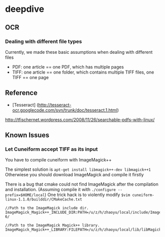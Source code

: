 deepdive
========

OCR
---

### Dealing with different file types
Currently, we made these basic assumptions when dealing with different files

* PDF: one article == one PDF, which has multiple pages
* TIFF: one article == one folder, which contains multiple TIFF files, one TIFF == one page

Reference
---------
* [Tesseract] (http://tesseract-ocr.googlecode.com/svn/trunk/doc/tesseract.1.html)

http://tfischernet.wordpress.com/2008/11/26/searchable-pdfs-with-linux/

Known Issues
------------
### Let Cuneiform accept TIFF as its input
You have to compile cuneiform with ImageMagick++

The simplest solution is `apt-get install libmagick++-dev libmagick++1`
Otherwiese you should download ImageMagick and compile it firstly

There is a bug that cmake could not find ImageMagick after the compilation and
installation. (Assuming compile it with `./configure --prefix=$HOME/local`)
One trick hack is to violently modify `$vim cuneiform-linux-1.1.0/builddir/CMakeCache.txt`

    //Path to the ImageMagick include dir.
    ImageMagick_Magick++_INCLUDE_DIR:PATH=/u/z/h/zhaoyu/local/include/ImageMagick-6/

    //Path to the ImageMagick Magick++ library.
    ImageMagick_Magick++_LIBRARY:FILEPATH=/u/z/h/zhaoyu/local/lib/libMagick++-6.Q16.so
